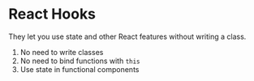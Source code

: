 # React Hooks

They let you use state and other React features without writing a class.

1. No need to write classes
2. No need to bind functions with `this`
3. Use state in functional components
